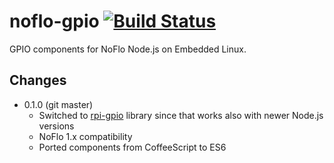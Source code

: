 # noflo-gpio [![Build Status](https://secure.travis-ci.org/noflo/noflo-gpio.png?branch=master)](http://travis-ci.org/noflo/noflo-gpio)

GPIO components for NoFlo Node.js on Embedded Linux.

## Changes

* 0.1.0 (git master)
  - Switched to [rpi-gpio](https://github.com/JamesBarwell/rpi-gpio.js) library since that works also with newer Node.js versions
  - NoFlo 1.x compatibility
  - Ported components from CoffeeScript to ES6
